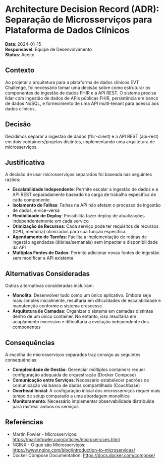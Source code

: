 # Architecture Decision Record (ADR): Separação de Microsserviços para Plataforma de Dados Clínicos

**Data**: 2024-01-15  
**Responsável**: Equipe de Desenvolvimento  
**Status**: Aceito  

## Contexto

Ao projetar a arquitetura para a plataforma de dados clínicos EVT Challenge, foi necessário tomar uma decisão sobre como estruturar os componentes de ingestão de dados FHIR e a API REST. O sistema precisa lidar com ingestão de dados de APIs públicas FHIR, persistência em banco de dados NoSQL, e fornecimento de uma API multi-tenant para acesso aos dados clínicos.

## Decisão

Decidimos separar a ingestão de dados (fhir-client) e a API REST (api-rest) em dois containers/projetos distintos, implementando uma arquitetura de microsserviços.

## Justificativa

A decisão de usar microsserviços separados foi baseada nas seguintes razões:

- **Escalabilidade Independente**: Permite escalar a ingestão de dados e a API REST separadamente baseado na carga de trabalho específica de cada componente
- **Isolamento de Falhas**: Falhas na API não afetam o processo de ingestão de dados, e vice-versa
- **Flexibilidade de Deploy**: Possibilita fazer deploy de atualizações independentemente em cada serviço
- **Otimização de Recursos**: Cada serviço pode ter requisitos de recursos (CPU, memória) otimizados para sua função específica
- **Agendamento de Tarefas**: Facilita a implementação de rotinas de ingestão agendadas (diárias/semanais) sem impactar a disponibilidade da API
- **Múltiplas Fontes de Dados**: Permite adicionar novas fontes de ingestão sem modificar a API existente

## Alternativas Consideradas

Outras alternativas consideradas incluíram:

- **Monolito**: Desenvolver tudo como um único aplicativo. Embora seja mais simples inicialmente, resultaria em dificuldades de escalabilidade e manutenção conforme o sistema crescesse
- **Arquitetura de Camadas**: Organizar o sistema em camadas distintas dentro de um único container. No entanto, isso resultaria em acoplamento excessivo e dificultaria a evolução independente dos componentes

## Consequências

A escolha de microsserviços separados traz consigo as seguintes consequências:

- **Complexidade de Gestão**: Gerenciar múltiplos containers requer configuração adequada de orquestração (Docker Compose)
- **Comunicação entre Serviços**: Necessário estabelecer padrões de comunicação via banco de dados compartilhado (Couchbase)
- **Overhead Inicial**: A configuração inicial dos microsserviços requer mais tempo de setup comparado a uma abordagem monolítica
- **Monitoramento**: Necessário implementar observabilidade distribuída para rastrear ambos os serviços

## Referências

- Martin Fowler - Microsserviços: https://martinfowler.com/articles/microservices.html
- NGINX - O que são Microsserviços: https://www.nginx.com/blog/introduction-to-microservices/
- Docker Compose Documentation: https://docs.docker.com/compose/
